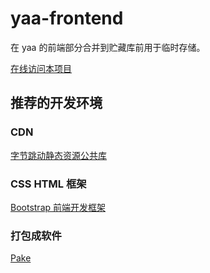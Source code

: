 # yaa-frontend

在 yaa 的前端部分合并到贮藏库前用于临时存储。

[在线访问本项目](https://byte-tea.github.io/yaa-frontend/)

## 推荐的开发环境

### CDN

[字节跳动静态资源公共库](https://cdn.bytedance.com/)

### CSS HTML 框架

[Bootstrap 前端开发框架](https://www.bootcss.com/)

### 打包成软件

[Pake](https://github.com/tw93/Pake/issues/575)

